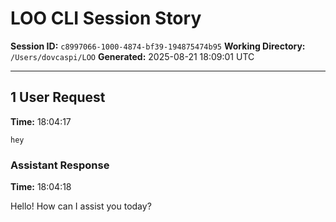 # LOO CLI Session Story

**Session ID:** `c8997066-1000-4874-bf39-194875474b95`
**Working Directory:** `/Users/dovcaspi/LOO`
**Generated:** 2025-08-21 18:09:01 UTC

---

## 1 User Request
**Time:** 18:04:17

```
hey
```

### Assistant Response
**Time:** 18:04:18

Hello! How can I assist you today?

